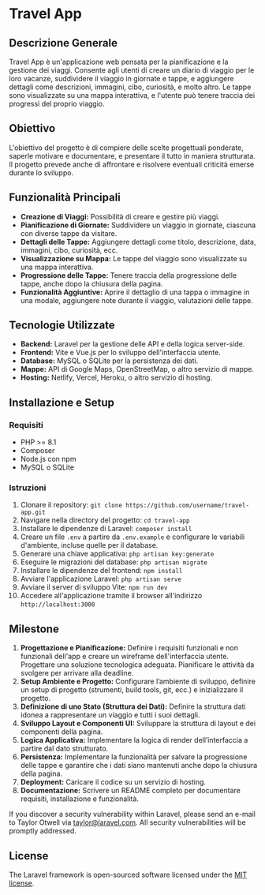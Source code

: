 # Travel App

## Descrizione Generale
Travel App è un'applicazione web pensata per la pianificazione e la gestione dei viaggi. Consente agli utenti di creare un diario di viaggio per le loro vacanze, suddividere il viaggio in giornate e tappe, e aggiungere dettagli come descrizioni, immagini, cibo, curiosità, e molto altro. Le tappe sono visualizzate su una mappa interattiva, e l'utente può tenere traccia dei progressi del proprio viaggio.

## Obiettivo
L'obiettivo del progetto è di compiere delle scelte progettuali ponderate, saperle motivare e documentare, e presentare il tutto in maniera strutturata. Il progetto prevede anche di affrontare e risolvere eventuali criticità emerse durante lo sviluppo.

## Funzionalità Principali
- **Creazione di Viaggi:** Possibilità di creare e gestire più viaggi.
- **Pianificazione di Giornate:** Suddividere un viaggio in giornate, ciascuna con diverse tappe da visitare.
- **Dettagli delle Tappe:** Aggiungere dettagli come titolo, descrizione, data, immagini, cibo, curiosità, ecc.
- **Visualizzazione su Mappa:** Le tappe del viaggio sono visualizzate su una mappa interattiva.
- **Progressione delle Tappe:** Tenere traccia della progressione delle tappe, anche dopo la chiusura della pagina.
- **Funzionalità Aggiuntive:** Aprire il dettaglio di una tappa o immagine in una modale, aggiungere note durante il viaggio, valutazioni delle tappe.

## Tecnologie Utilizzate
- **Backend:** Laravel per la gestione delle API e della logica server-side.
- **Frontend:** Vite e Vue.js per lo sviluppo dell'interfaccia utente.
- **Database:** MySQL o SQLite per la persistenza dei dati.
- **Mappe:** API di Google Maps, OpenStreetMap, o altro servizio di mappe.
- **Hosting:** Netlify, Vercel, Heroku, o altro servizio di hosting.

## Installazione e Setup

### Requisiti
- PHP >= 8.1
- Composer
- Node.js con npm
- MySQL o SQLite

### Istruzioni
1. Clonare il repository: `git clone https://github.com/username/travel-app.git`
2. Navigare nella directory del progetto: `cd travel-app`
3. Installare le dipendenze di Laravel: `composer install`
4. Creare un file `.env` a partire da `.env.example` e configurare le variabili d'ambiente, incluse quelle per il database.
5. Generare una chiave applicativa: `php artisan key:generate`
6. Eseguire le migrazioni del database: `php artisan migrate`
7. Installare le dipendenze del frontend: `npm install`
8. Avviare l'applicazione Laravel: `php artisan serve`
9. Avviare il server di sviluppo Vite: `npm run dev`
10. Accedere all'applicazione tramite il browser all'indirizzo `http://localhost:3000`

## Milestone
1. **Progettazione e Pianificazione:** Definire i requisiti funzionali e non funzionali dell'app e creare un wireframe dell'interfaccia utente. Progettare una soluzione tecnologica adeguata. Pianificare le attività da svolgere per arrivare alla deadline.
2. **Setup Ambiente e Progetto:** Configurare l’ambiente di sviluppo, definire un setup di progetto (strumenti, build tools, git, ecc.) e inizializzare il progetto.
3. **Definizione di uno Stato (Struttura dei Dati):** Definire la struttura dati idonea a rappresentare un viaggio e tutti i suoi dettagli.
4. **Sviluppo Layout e Componenti UI:** Sviluppare la struttura di layout e dei componenti della pagina.
5. **Logica Applicativa:** Implementare la logica di render dell’interfaccia a partire dal dato strutturato.
6. **Persistenza:** Implementare la funzionalità per salvare la progressione delle tappe e garantire che i dati siano mantenuti anche dopo la chiusura della pagina.
7. **Deployment:** Caricare il codice su un servizio di hosting.
8. **Documentazione:** Scrivere un README completo per documentare requisiti, installazione e funzionalità.


If you discover a security vulnerability within Laravel, please send an e-mail to Taylor Otwell via [taylor@laravel.com](mailto:taylor@laravel.com). All security vulnerabilities will be promptly addressed.

## License

The Laravel framework is open-sourced software licensed under the [MIT license](https://opensource.org/licenses/MIT).
